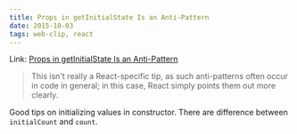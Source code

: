 ```yaml
---
title: Props in getInitialState Is an Anti-Pattern
date: 2015-10-03 
tags: web-clip, react
---
```


Link: [Props in getInitialState Is an Anti-Pattern](https://facebook.github.io/react/tips/props-in-getInitialState-as-anti-pattern.html)

> This isn't really a React-specific tip, as such anti-patterns often occur in code in general; in this case, React simply points them out more clearly.

Good tips on initializing values in constructor. There are difference between `initialCount` and `count`.



